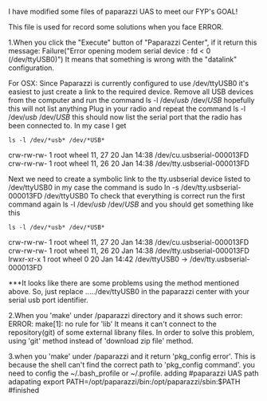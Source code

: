 I have modified some files of paparazzi UAS to meet our FYP's GOAL!






This file is used for record some solutions when you face ERROR.

1.When you click the "Execute" button of "Paparazzi Center", if it return this message:
  Failure("Error opening modem serial device : fd < 0 (/dev/ttyUSB0)")
  It means that something is wrong with the "datalink" configuration.

  For OSX:
  Since Paparazzi is currently configured to use /dev/ttyUSB0 it's easiest to just create a link to the required device.
  Remove all USB devices from the computer and run the command ls -l /dev/*usb* /dev/*USB* hopefully this will not list anything
  Plug in your radio and repeat the command ls -l /dev/*usb* /dev/*USB* this should now list the serial port that the radio has been connected to. In my case I get
    
    ls -l /dev/*usb* /dev/*USB*
  
  crw-rw-rw- 1 root wheel 11, 27 20 Jan 14:38 /dev/cu.usbserial-000013FD
  crw-rw-rw- 1 root wheel 11, 26 20 Jan 14:38 /dev/tty.usbserial-000013FD

  Next we need to create a symbolic link to the tty.usbserial device listed to /dev/ttyUSB0 in my case the command is sudo ln -s /dev/tty.usbserial-000013FD /dev/ttyUSB0
  To check that everything is correct run the first command again ls -l /dev/*usb* /dev/*USB* and you should get something like this
   
    ls -l /dev/*usb* /dev/*USB*

  crw-rw-rw- 1 root wheel 11, 27 20 Jan 14:38 /dev/cu.usbserial-000013FD
  crw-rw-rw- 1 root wheel 11, 26 20 Jan 14:38 /dev/tty.usbserial-000013FD
  lrwxr-xr-x 1 root wheel 0 20 Jan 14:42 /dev/ttyUSB0 -> /dev/tty.usbserial-000013FD
  
  ***It looks like there are some problems using the method mentioned above. So, just replace ...../dev/ttyUSB0 in the paparazzi center with your serial usb port identifier.

2.When you 'make' under /paparazzi directory and it shows such error:
  ERROR: make[1]: no rule for 'lib'
  It means it can't connect to the repository(git) of some external librany files.
  In order to solve this problem, using 'git' method instead of 'download zip file' method.

3.when you 'make' under /paparazzi and it return 'pkg_config error'. This is because the shell can't find the correct path to 'pkg_config command'. you need to config the ~/.bash_profile or ~/.profile. adding 
#paparazzi UAS path adapating
export PATH=/opt/paparazzi/bin:/opt/paparazzi/sbin:$PATH
#finished

